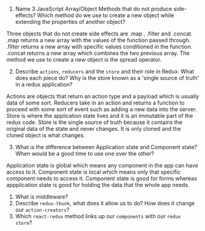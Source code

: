1.  Name 3 JavaScript Array/Object Methods that do not produce side-effects? Which method do we use to create a new object while extending the properties of another object?

Three objects that do not create side effects are .map , .filter and .concat. .map returns a new array with the values  of the function passed through. .filter returns a new array with specific values conditioned in the function. .concat returns a new array which combines the two previous array. The method we use to create a new object is the spread operator.

2.  Describe `actions`, `reducers` and the `store` and their role in Redux. What does each piece do? Why is the store known as a 'single source of truth' in a redux application?

Actions are objects that return an action type and a payload which is usually data of some sort. Reducers take in an action and returns a function to proceed with some sort of event such as adding a new data into the server.  Store is where the application state lives and it is an immutable part of the redux code. Store is the single source of truth because it contains the original data of the state and never changes. It is only cloned and the cloned object is what changes.

3.  What is the difference between Application state and Component state? When would be a good time to use one over the other?

Application state is global which means any component in the app can have access to it. Component state is local which means only that specific component needs to access it. Component state is good for forms whereas appplication state is good for holding the data that the whole app needs.

1.  What is middleware?
1.  Describe `redux-thunk`, what does it allow us to do? How does it change our `action-creators`?
1.  Which `react-redux` method links up our `components` with our `redux store`?
